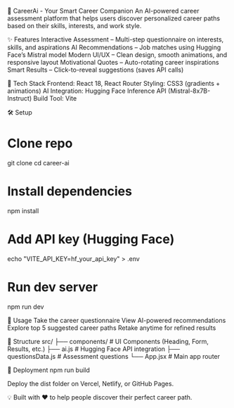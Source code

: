 🧡 CareerAi - Your Smart Career Companion
An AI-powered career assessment platform that helps users discover personalized career paths based on their skills, interests, and work style.

✨ Features
Interactive Assessment – Multi-step questionnaire on interests, skills, and aspirations
AI Recommendations – Job matches using Hugging Face’s Mistral model
Modern UI/UX – Clean design, smooth animations, and responsive layout
Motivational Quotes – Auto-rotating career inspirations
Smart Results – Click-to-reveal suggestions (saves API calls)

🚀 Tech Stack
Frontend: React 18, React Router
Styling: CSS3 (gradients + animations)
AI Integration: Hugging Face Inference API (Mistral-8x7B-Instruct)
Build Tool: Vite

🛠️ Setup
# Clone repo
git clone <your-repo-url>
cd career-ai  

# Install dependencies
npm install  

# Add API key (Hugging Face)
echo "VITE_API_KEY=hf_your_api_key" > .env  

# Run dev server
npm run dev

📱 Usage
Take the career questionnaire
View AI-powered recommendations
Explore top 5 suggested career paths
Retake anytime for refined results

📂 Structure
src/
 ├── components/       # UI Components (Heading, Form, Results, etc.)
 ├── ai.js             # Hugging Face API integration
 ├── questionsData.js  # Assessment questions
 └── App.jsx           # Main app router

🚀 Deployment
npm run build


Deploy the dist folder on Vercel, Netlify, or GitHub Pages.

💡 Built with ❤️ to help people discover their perfect career path.

